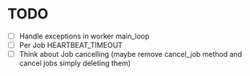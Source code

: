 # TODO

- [ ] Handle exceptions in worker main_loop
- [ ] Per Job HEARTBEAT_TIMEOUT
- [ ] Think about Job cancelling (maybe remove cancel_job method and cancel jobs simply deleting them)

